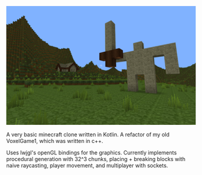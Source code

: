 ![image](src/main/resources/other/statue-and-house-smaller.png)

A very basic minecraft clone written in Kotlin. A refactor of my old VoxelGame1, which was written in c++.

Uses lwjgl's openGL bindings for the graphics. Currently implements procedural generation with 32^3 chunks, placing + breaking blocks with naive raycasting, player movement, and multiplayer with sockets.



